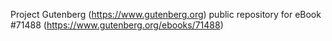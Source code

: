 Project Gutenberg (https://www.gutenberg.org) public repository
for eBook #71488 (https://www.gutenberg.org/ebooks/71488)

